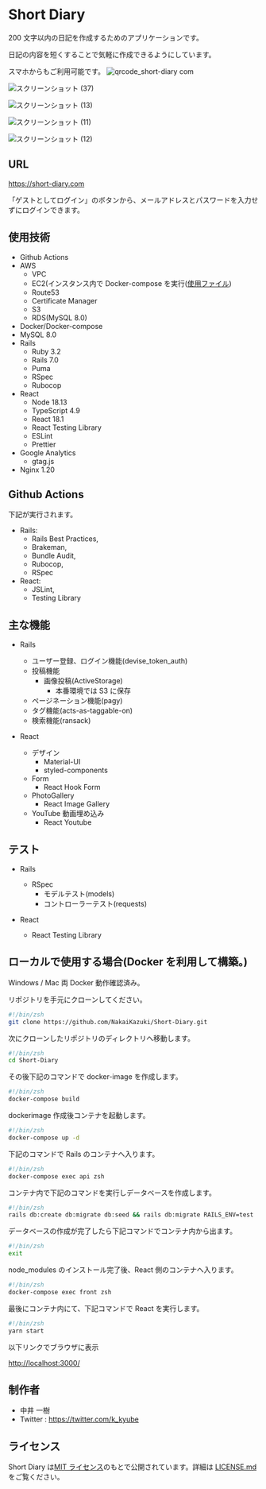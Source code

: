 # Short Diary

200 文字以内の日記を作成するためのアプリケーションです。

日記の内容を短くすることで気軽に作成できるようにしています。

スマホからもご利用可能です。
![qrcode_short-diary com](https://user-images.githubusercontent.com/62586169/215309113-731c0847-e336-43fb-87ed-e8d10721691e.png)

![スクリーンショット (37)](https://user-images.githubusercontent.com/62586169/215309122-bbc88df6-0d25-40cb-81ef-e791f0bdfc4b.png)

![スクリーンショット (13)](https://user-images.githubusercontent.com/62586169/175801483-c92a036e-7f62-4ae4-948a-10d16c596156.png)

![スクリーンショット (11)](https://user-images.githubusercontent.com/62586169/175801478-e6f0fc35-45e3-4345-a420-755552a03af9.png)

![スクリーンショット (12)](https://user-images.githubusercontent.com/62586169/175801481-c7d2089c-7813-4023-bd34-40d88a52f4e7.png)

## URL

<https://short-diary.com>

「ゲストとしてログイン」のボタンから、メールアドレスとパスワードを入力せずにログインできます。

## 使用技術

- Github Actions
- AWS
  - VPC
  - EC2(インスタンス内で Docker-compose を実行([使用ファイル](https://github.com/NakaiKazuki/Short-Diary/blob/main/docker-compose-prod.yml))
  - Route53
  - Certificate Manager
  - S3
  - RDS(MySQL 8.0)
- Docker/Docker-compose
- MySQL 8.0
- Rails
  - Ruby 3.2
  - Rails 7.0
  - Puma
  - RSpec
  - Rubocop
- React
  - Node 18.13
  - TypeScript 4.9
  - React 18.1
  - React Testing Library
  - ESLint
  - Prettier
- Google Analytics
  - gtag.js
- Nginx 1.20

## Github Actions

下記が実行されます。

- Rails:
  - Rails Best Practices,
  - Brakeman,
  - Bundle Audit,
  - Rubocop,
  - RSpec
- React:
  - JSLint,
  - Testing Library

## 主な機能

- Rails

  - ユーザー登録、ログイン機能(devise_token_auth)
  - 投稿機能
    - 画像投稿(ActiveStorage)
      - 本番環境では S3 に保存
  - ページネーション機能(pagy)
  - タグ機能(acts-as-taggable-on)
  - 検索機能(ransack)

- React

  - デザイン
    - Material-UI
    - styled-components
  - Form
    - React Hook Form
  - PhotoGallery
    - React Image Gallery
  - YouTube 動画埋め込み
    - React Youtube

## テスト

- Rails

  - RSpec
    - モデルテスト(models)
    - コントローラーテスト(requests)

- React
  - React Testing Library

## ローカルで使用する場合(Docker を利用して構築。)

Windows / Mac 両 Docker 動作確認済み。

リポジトリを手元にクローンしてください。

```zsh
#!/bin/zsh
git clone https://github.com/NakaiKazuki/Short-Diary.git
```

次にクローンしたリポジトリのディレクトリへ移動します。

```zsh
#!/bin/zsh
cd Short-Diary
```

その後下記のコマンドで docker-image を作成します。

```zsh
#!/bin/zsh
docker-compose build
```

dockerimage 作成後コンテナを起動します。

```zsh
#!/bin/zsh
docker-compose up -d
```

下記のコマンドで Rails のコンテナへ入ります。

```zsh
#!/bin/zsh
docker-compose exec api zsh
```

コンテナ内で下記のコマンドを実行しデータベースを作成します。

```zsh
#!/bin/zsh
rails db:create db:migrate db:seed && rails db:migrate RAILS_ENV=test
```

データベースの作成が完了したら下記コマンドでコンテナ内から出ます。

```zsh
#!/bin/zsh
exit
```

node_modules のインストール完了後、React 側のコンテナへ入ります。

```zsh
#!/bin/zsh
docker-compose exec front zsh
```

最後にコンテナ内にて、下記コマンドで React を実行します。

```zsh
#!/bin/zsh
yarn start
```

以下リンクでブラウザに表示

<http://localhost:3000/>

## 制作者

- 中井 一樹
- Twitter : <https://twitter.com/k_kyube>

## ライセンス

Short Diary は[MIT ライセンス](https://en.wikipedia.org/wiki/MIT_License)のもとで公開されています。詳細は [LICENSE.md](https://github.com/NakaiKazuki/Short-Diary/blob/master/LICENSE.md) をご覧ください。
